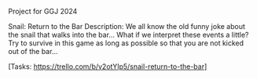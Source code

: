 Project for GGJ 2024

Snail: Return to the Bar
Description: We all know the old funny joke about the snail that walks into the bar... What if we interpret these events a little? Try to survive in this game as long as possible so that you are not kicked out of the bar...

[Tasks: https://trello.com/b/v2otYIp5/snail-return-to-the-bar]
